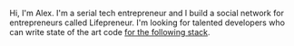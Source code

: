 Hi, I'm Alex. I'm a serial tech entrepreneur and I build a social network for entrepreneurs called Lifepreneur. I'm looking for talented developers who can write state of the art code [for the following stack](https://stackshare.io/lifepreneur/lifepreneur).

